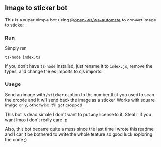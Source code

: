 ## Image to sticker bot

This is a super simple bot using [@open-wa/wa-automate](https:/\/github.com/open-wa/wa-automate-nodejs) to convert image to sticker.

### Run

Simply run

```
ts-node index.ts
```

If you don't have `ts-node` installed, just rename it to `index.js`, remove the types, and change the es imports to cjs imports.

### Usage

Send an image with `/sticker` caption to the number that you used to scan the qrcode and it will send back the image as a sticker. Works with square image only, otherwise it'll get cropped.

This bot is dead simple I don't want to put any license to it. Steal it if you want lmao i don't really care :p

Also, this bot became quite a mess since the last time I wrote this readme and I can't be bothered to write the whole feature so good luck exploring the code ;)
